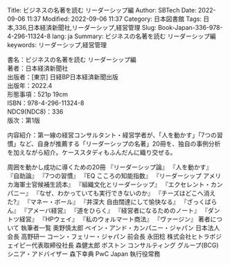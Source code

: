 Title: ビジネスの名著を読む リーダーシップ編
Author: SBTech
Date: 2022-09-06 11:37
Modified: 2022-09-06 11:37
Category: 日本図書館
Tags: 日本,336,日本経済新聞社,リーダーシップ,経営管理
Slug: Book-Japan-336-978-4-296-11324-8
lang: ja
Summary: ビジネスの名著を読む リーダーシップ編
keywords: リーダーシップ,経営管理

書名：ビジネスの名著を読む リーダーシップ編  
著者：日本経済新聞社  
出版者：[東京] 日経BP日本経済新聞出版  
出版年：2022.4  
形態事項：521p 19cm  
ISBN：978-4-296-11324-8  
NDC9(NDC8)：336  
版次：第1版  

内容紹介：第一線の経営コンサルタント・経営学者が、「人を動かす」「7つの習慣」など、自身が推薦する「リーダーシップの名著」20冊を、独自の事例分析を加えながら紹介。ケーススタディもふんだんに織り交ぜる。  

周囲を動かし成功に導くための20冊
『リーダーシップ論』
『人を動かす』
『自助論』
『7つの習慣』
『EQ こころの知能指数』
『リーダーシップ アメリカ海軍士官候補生読本』
『組織文化とリーダーシップ』
『エクセレント・カンパニー』
『なぜ、わかっていても実行できないのか』
『チーズはどこへ消えた?』
『マネー・ボール』
『井深大 自由闊達にして愉快なる』
『ざっくばらん』
『アメーバ経営』
『道をひらく』
『経営者になるためのノート』
『ダントツ経営』
『HPウェイ』
『私のウォルマート商法』
『ヴァージン』
著者について
執筆者一覧
奧野慎太郎 ベイン・アンド・カンパニー・ジャパン 日本法人会長
高野研一 コーン・フェリー・ジャパン 前会長
永田稔 株式会社ヒトラボジェイピー代表取締役社長
森健太郎 ボストン コンサルティング グループ(BCG) シニア・アドバイザー
森下幸典 PwC Japan 執行役常務
